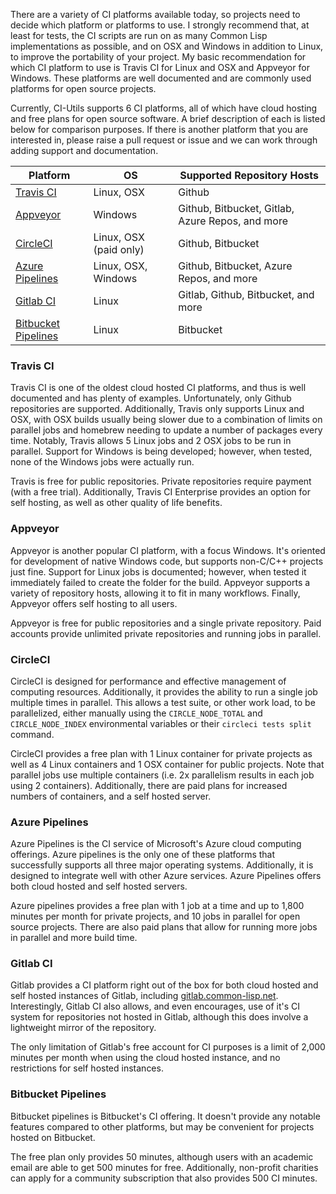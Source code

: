 There are a variety of CI platforms available today, so projects need to decide which platform or platforms to use.
I strongly recommend that, at least for tests, the CI scripts are run on as many Common Lisp implementations as possible, and on OSX and Windows in addition to Linux, to improve the portability of your project.
My basic recommendation for which CI platform to use is Travis CI for Linux and OSX and Appveyor for Windows.
These platforms are well documented and are commonly used platforms for open source projects.

Currently, CI-Utils supports 6 CI platforms, all of which have cloud hosting and free plans for open source software.
A brief description of each is listed below for comparison purposes.
If there is another platform that you are interested in, please raise a pull request or issue and we can work through adding support and documentation.

| Platform | OS | Supported Repository Hosts |
| -------- | -- | -------------------------- |
| [Travis CI](#travis-ci) | Linux, OSX | Github |
| [Appveyor](#appveyor) | Windows | Github, Bitbucket, Gitlab, Azure Repos, and more |
| [CircleCI](#circleci) | Linux, OSX (paid only) | Github, Bitbucket |
| [Azure Pipelines](#azure-pipelines) | Linux, OSX, Windows | Github, Bitbucket, Azure Repos, and more |
| [Gitlab CI](#gitlab-ci) | Linux | Gitlab, Github, Bitbucket, and more |
| [Bitbucket Pipelines](#bitbucket-pipelines) | Linux | Bitbucket |


### Travis CI
Travis CI is one of the oldest cloud hosted CI platforms, and thus is well documented and has plenty of examples.
Unfortunately, only Github repositories are supported.
Additionally, Travis only supports Linux and OSX, with OSX builds usually being slower due to a combination of limits on parallel jobs and homebrew needing to update a number of packages every time.
Notably, Travis allows 5 Linux jobs and 2 OSX jobs to be run in parallel.
Support for Windows is being developed; however, when tested, none of the Windows jobs were actually run.

Travis is free for public repositories.
Private repositories require payment (with a free trial).
Additionally, Travis CI Enterprise provides an option for self hosting, as well as other quality of life benefits.

### Appveyor
Appveyor is another popular CI platform, with a focus Windows.
It's oriented for development of native Windows code, but supports non-C/C++ projects just fine.
Support for Linux jobs is documented; however, when tested it immediately failed to create the folder for the build.
Appveyor supports a variety of repository hosts, allowing it to fit in many workflows.
Finally, Appveyor offers self hosting to all users.

Appveyor is free for public repositories and a single private repository.
Paid accounts provide unlimited private repositories and running jobs in parallel.

### CircleCI
CircleCI is designed for performance and effective management of computing resources.
Additionally, it provides the ability to run a single job multiple times in parallel.
This allows a test suite, or other work load, to be parallelized, either manually using the `CIRCLE_NODE_TOTAL` and `CIRCLE_NODE_INDEX` environmental variables or their `circleci tests split` command.

CircleCI provides a free plan with 1 Linux container for private projects as well as 4 Linux containers and 1 OSX container for public projects.
Note that parallel jobs use multiple containers (i.e. 2x parallelism results in each job using 2 containers).
Additionally, there are paid plans for increased numbers of containers, and a self hosted server.

### Azure Pipelines
Azure Pipelines is the CI service of Microsoft's Azure cloud computing offerings.
Azure pipelines is the only one of these platforms that successfully supports all three major operating systems.
Additionally, it is designed to integrate well with other Azure services.
Azure Pipelines offers both cloud hosted and self hosted servers.

Azure pipelines provides a free plan with 1 job at a time and up to 1,800 minutes per month for private projects, and 10 jobs in parallel for open source projects.
There are also paid plans that allow for running more jobs in parallel and more build time.


### Gitlab CI
Gitlab provides a CI platform right out of the box for both cloud hosted and self hosted instances of Gitlab, including [gitlab.common-lisp.net](https://gitlab.common-lisp.net).
Interestingly, Gitlab CI also allows, and even encourages, use of it's CI system for repositories not hosted in Gitlab, although this does involve a lightweight mirror of the repository.

The only limitation of Gitlab's free account for CI purposes is a limit of 2,000 minutes per month when using the cloud hosted instance, and no restrictions for self hosted instances.

### Bitbucket Pipelines
Bitbucket pipelines is Bitbucket's CI offering.
It doesn't provide any notable features compared to other platforms, but may be convenient for projects hosted on Bitbucket.

The free plan only provides 50 minutes, although users with an academic email are able to get 500 minutes for free.
Additionally, non-profit charities can apply for a community subscription that also provides 500 CI minutes.
